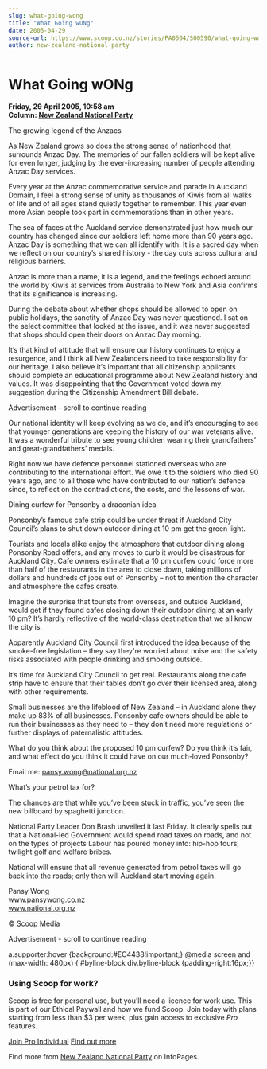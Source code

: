 ```yaml
---
slug: what-going-wong
title: "What Going wONg"
date: 2005-04-29
source-url: https://www.scoop.co.nz/stories/PA0504/S00590/what-going-wong.htm
author: new-zealand-national-party
---
```

What Going wONg
===============

**Friday, 29 April 2005, 10:58 am**  
**Column: [New Zealand National Party](https://info.scoop.co.nz/New_Zealand_National_Party)**

The growing legend of the Anzacs

As New Zealand grows so does the strong sense of nationhood that surrounds Anzac Day. The memories of our fallen soldiers will be kept alive for even longer, judging by the ever-increasing number of people attending Anzac Day services.

Every year at the Anzac commemorative service and parade in Auckland Domain, I feel a strong sense of unity as thousands of Kiwis from all walks of life and of all ages stand quietly together to remember. This year even more Asian people took part in commemorations than in other years.

The sea of faces at the Auckland service demonstrated just how much our country has changed since our soldiers left home more than 90 years ago. Anzac Day is something that we can all identify with. It is a sacred day when we reflect on our country’s shared history - the day cuts across cultural and religious barriers.

Anzac is more than a name, it is a legend, and the feelings echoed around the world by Kiwis at services from Australia to New York and Asia confirms that its significance is increasing.

During the debate about whether shops should be allowed to open on public holidays, the sanctity of Anzac Day was never questioned. I sat on the select committee that looked at the issue, and it was never suggested that shops should open their doors on Anzac Day morning.

It’s that kind of attitude that will ensure our history continues to enjoy a resurgence, and I think all New Zealanders need to take responsibility for our heritage. I also believe it’s important that all citizenship applicants should complete an educational programme about New Zealand history and values. It was disappointing that the Government voted down my suggestion during the Citizenship Amendment Bill debate.

Advertisement - scroll to continue reading





Our national identity will keep evolving as we do, and it’s encouraging to see that younger generations are keeping the history of our war veterans alive. It was a wonderful tribute to see young children wearing their grandfathers’ and great-grandfathers’ medals.

Right now we have defence personnel stationed overseas who are contributing to the international effort. We owe it to the soldiers who died 90 years ago, and to all those who have contributed to our nation’s defence since, to reflect on the contradictions, the costs, and the lessons of war.

  
Dining curfew for Ponsonby a draconian idea

Ponsonby’s famous cafe strip could be under threat if Auckland City Council’s plans to shut down outdoor dining at 10 pm get the green light.

Tourists and locals alike enjoy the atmosphere that outdoor dining along Ponsonby Road offers, and any moves to curb it would be disastrous for Auckland City. Cafe owners estimate that a 10 pm curfew could force more than half of the restaurants in the area to close down, taking millions of dollars and hundreds of jobs out of Ponsonby – not to mention the character and atmosphere the cafes create.

Imagine the surprise that tourists from overseas, and outside Auckland, would get if they found cafes closing down their outdoor dining at an early 10 pm? It’s hardly reflective of the world-class destination that we all know the city is.

Apparently Auckland City Council first introduced the idea because of the smoke-free legislation – they say they're worried about noise and the safety risks associated with people drinking and smoking outside.

It’s time for Auckland City Council to get real. Restaurants along the cafe strip have to ensure that their tables don’t go over their licensed area, along with other requirements.

Small businesses are the lifeblood of New Zealand – in Auckland alone they make up 83% of all businesses. Ponsonby cafe owners should be able to run their businesses as they need to – they don’t need more regulations or further displays of paternalistic attitudes.

What do you think about the proposed 10 pm curfew? Do you think it’s fair, and what effect do you think it could have on our much-loved Ponsonby?

Email me: pansy.wong@national.org.nz

What’s your petrol tax for?

The chances are that while you’ve been stuck in traffic, you’ve seen the new billboard by spaghetti junction.

National Party Leader Don Brash unveiled it last Friday. It clearly spells out that a National-led Government would spend road taxes on roads, and not on the types of projects Labour has poured money into: hip-hop tours, twilight golf and welfare bribes.

National will ensure that all revenue generated from petrol taxes will go back into the roads; only then will Auckland start moving again.

Pansy Wong  
www.pansywong.co.nz  
www.national.org.nz

[© Scoop Media](http://www.scoop.co.nz/about/terms.html)  

Advertisement - scroll to continue reading



a.supporter:hover {background:#EC4438!important;} @media screen and (max-width: 480px) { #byline-block div.byline-block {padding-right:16px;}}

### Using Scoop for work?

Scoop is free for personal use, but you’ll need a licence for work use. This is part of our Ethical Paywall and how we fund Scoop. Join today with plans starting from less than $3 per week, plus gain access to exclusive _Pro_ features.  
  
[Join Pro Individual](https://pro.scoop.co.nz/Individual/?from=ProIn24) [Find out more](https://pro.scoop.co.nz/using-scoop-for-work/?from=ProIn24)

Find more from [New Zealand National Party](https://info.scoop.co.nz/New_Zealand_National_Party) on InfoPages.